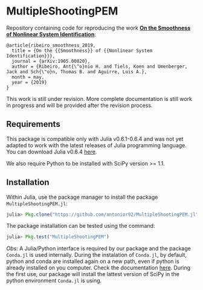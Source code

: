 # MultipleShootingPEM

Repository containing code for reproducing the work [**On the Smoothness of Nonlinear System Identification**](https://arxiv.org/abs/1905.00820):

```
@article{ribeiro_smoothness_2019,
  title = {On the {{Smoothness}} of {{Nonlinear System Identification}}},
  journal = {arXiv:1905.00820},
  author = {Ribeiro, Ant{\^o}nio H. and Tiels, Koen and Umenberger, Jack and Sch{\"o}n, Thomas B. and Aguirre, Luis A.},
  month = may,
  year = {2019}
}
```

This work is still under revision. More complete documentation is still work in progress and will be provided after the revision process.

Requirements
------------

This package is compatible only with Julia v0.6.1-0.6.4 and was not yet adapted to work with the latest releases of Julia programming language. You can download Julia v0.6.4 [here](https://julialang.org/downloads/oldreleases.html).

We also require Python to be installed with SciPy version >= 1.1.


Installation
------------

Within Julia, use the package manager to install the package `MultipleShootingPEM.jl`:

```JULIA
julia> Pkg.clone("https://github.com/antonior92/MultipleShootingPEM.jl")
```

The package installation can be tested using the command:
```JULIA
julia> Pkg.test("MultipleShootingPEM")
```

*Obs*: A Julia/Python interface is required by our package and the package `Conda.jl` is used internally. During the instalation of `Conda.jl`, by default, python and conda are installed again on a new path, even if python is already installed on you computer. Check the documentation [here](https://github.com/JuliaPy/Conda.jl). During the first use, our package will install the lattest version of SciPy in the python environment `Conda.jl` is using.



